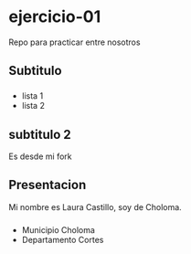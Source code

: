 # ejercicio-01
Repo para practicar entre nosotros

## Subtitulo

###

* lista 1
* lista 2 

## subtitulo 2
Es desde mi fork













## Presentacion
Mi nombre es Laura Castillo, soy de Choloma.
 
 ###
 * Municipio Choloma
 * Departamento Cortes
 




